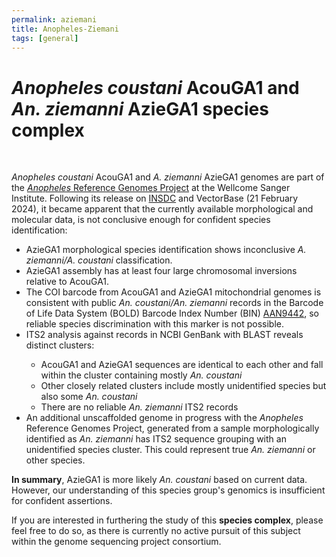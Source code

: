 ```yaml
---
permalink: aziemani
title: Anopheles-Ziemani
tags: [general]
---
```


<h1><i>Anopheles coustani</i> AcouGA1 and <i>An. ziemanni</i> AzieGA1 species complex</h1>

<div class="static-content">

<br>
<p>
<i>Anopheles coustani</i> AcouGA1 and <i>A. ziemanni</i> AzieGA1 genomes are part of the <a href="https://www.sanger.ac.uk/collaboration/anopheles-reference-genomes-project/"><i>Anopheles</i> Reference Genomes Project</a> at the Wellcome Sanger Institute. Following its release on <a href="https://www.insdc.org/">INSDC</a> and VectorBase (21 February 2024), it became apparent that the currently available morphological and molecular data, is not conclusive enough for confident species identification: 
</p>

<ul>
  <li>AzieGA1 morphological species identification shows inconclusive <i>A. ziemanni/A. coustani</i> classification.</li>
  <li>AzieGA1 assembly has at least four large chromosomal inversions relative to AcouGA1.</li>
  <li>The COI barcode from AcouGA1 and AzieGA1 mitochondrial genomes is consistent with public <i>An. coustani/An. ziemanni</i> records in the Barcode of Life Data System (BOLD) Barcode Index Number (BIN) <a href="[url](https://www.boldsystems.org/index.php/Public_BarcodeCluster?clusteruri=BOLD:AAN9442)">AAN9442</a>, so reliable species discrimination with this marker is not possible.</li>
    <li>ITS2 analysis against records in NCBI GenBank with BLAST reveals distinct clusters: </li>

<ul>
  <li>AcouGA1 and AzieGA1 sequences are identical to each other and fall within the cluster containing mostly <i>An. coustani</i></li>
  <li> Other closely related clusters include mostly unidentified species but also some <i>An. coustani</i></li>
  <li> There are no reliable <i>An. ziemanni</i> ITS2 records</li>
</ul>
  
  <li>An additional unscaffolded genome in progress with the <i>Anopheles</i> Reference Genomes Project, generated from a sample morphologically identified as <i>An. ziemanni</i> has ITS2 sequence grouping with an unidentified species cluster. This could represent true <i>An. ziemanni</i> or other species. </li>

</ul>

<p>
<b>In summary</b>, AzieGA1 is more likely <i>An. coustani</i> based on current data. However, our understanding of this species group's genomics is insufficient for confident assertions.
</p>

<p>
If you are interested in furthering the study of this <b>species complex</b>, please feel free to do so, as there is currently no active pursuit of this subject within the genome sequencing project consortium. 
</p>


</div>
